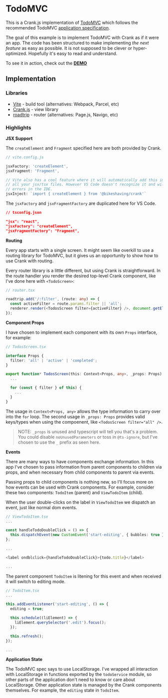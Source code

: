 # TodoMVC

This is a Crank.js implementation of [TodoMVC](https://todomvc.com/) which follows the recommended TodoMVC [application specification](https://github.com/tastejs/todomvc/blob/master/app-spec.md).

The goal of this example is to implement TodoMVC with Crank as if it were an app. The code has been structured to make implementing _the next feature_ as easy as possible. It is not supposed to be clever or hyper-optimized. Hopefully it's easy to read and understand.

To see it in action, check out the **[DEMO](https://waynebaylor.github.io/crank-examples/todomvc)**

## Implementation

### Libraries

- [Vite](https://vitejs.dev/) - build tool (alternatives: Webpack, Parcel, etc)
- [Crank.js](https://crank.js.org/) - view library
- [roadtrip](https://github.com/Rich-Harris/roadtrip) - router (alternatives: Page.js, Navigo, etc)

### Highlights

**JSX Support**

The `createElement` and `Fragment` specified here are both provided by Crank.

```javascript
// vite.config.js

jsxFactory: 'createElement',
jsxFragment: 'Fragment',

// Vite also has a cool feature where it will automatically add this import to
// all your jsx/tsx files. However VS Code doesn't recognize it and will show
// errors in the IDE.
jsxInject: `import { createElement } from '@bikeshaving/crank'`
```

The `jsxFactory` and `jsxFragmentFactory` are duplicated here for VS Code.

```json
// tsconfig.json

"jsx": "react",
"jsxFactory": "createElement",
"jsxFragmentFactory": "Fragment",
```

**Routing**

Every app starts with a single screen. It might seem like overkill to use a routing library for TodoMVC, but it gives us an opportunity to show how to use Crank with routing.

Every router library is a little different, but using Crank is straightforward. In the route handler you render the desired top-level Crank component, like I've done here with `<TodoScreen>`:

```typescript
// router.tsx

roadtrip.add('/:filter', (route: any) => {
  const activeFilter = route.params.filter || 'all';
  renderer.render(<TodosScreen filter={activeFilter} />, document.getElementById('app') as HTMLElement);
});
```

**Component Props**

I have chosen to implement each component with its own `Props` interface, for example:

```typescript
// TodosScreen.tsx

interface Props {
  filter: 'all' | 'active' | 'completed';
}

export function* TodosScreen(this: Context<Props, any>, _props: Props) {
  ...

  for (const { filter } of this) {
    ...
  }
}
```

The usage in `Context<Props, any>` allows the type information to carry over into the `for` loop. The second usage in `_props: Props` provides valid keys/types when using the compoenent, like `<TodosScreen filter="all" />`.

> NOTE: `_props` is unused and typescript will tell you that's a problem. You could disable `noUnusedParameters` or toss in `@ts-ignore`, but I've chosen to use the `_` prefix as seen here.

**Events**

There are many ways to have components exchange information. In this app I've chosen to pass information from parent components to children via props, and when necessary from child components to parent via events.

Passing props to child components is nothing new, so I'll focus more on how events can be used with Crank components. For example, consider these two components: `TodoItem` (parent) and `ViewTodoItem` (child).

When the user double-clicks on the label in `ViewTodoItem` we dispatch an event, just like normal dom events.

```typescript
// ViewTodoItem.tsx
...

const handleTodoDoubleClick = () => {
  this.dispatchEvent(new CustomEvent('start-editing', { bubbles: true }));
};

...

<label ondblclick={handleTodoDoubleClick}>{todo.title}</label>

...
```

The parent component `TodoItem` is litening for this event and when received it will switch to editing mode.

```typescript
// TodoItem.tsx
...

this.addEventListener('start-editing', () => {
  editing = true;

  this.schedule((liElement) => {
    liElement.querySelector('.edit').focus();
  });

  this.refresh();
});

...
```

**Application State**

The TodoMVC spec says to use LocalStorage. I've wrapped all interaction with LocalStorage in functions exported by the `todoService` module, so other parts of the application don't need to know or care about LocalStorage. Other application state is managed by the Crank components themselves. For example, the `editing` state in `TodoItem`.
